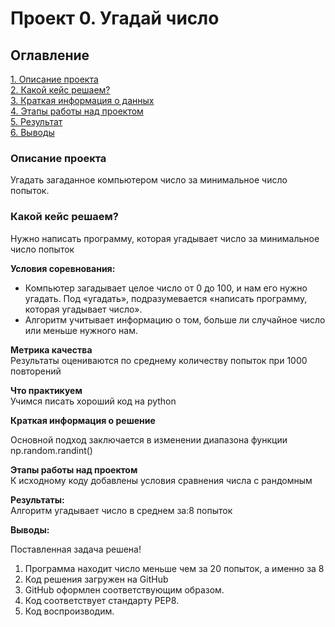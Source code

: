 # Проект 0. Угадай число

## Оглавление  
[1. Описание проекта](README.md#Описание-проекта)  
[2. Какой кейс решаем?](README.md#Какой-кейс-решаем)  
[3. Краткая информация о данных](README.md#Краткая-информация-о-решение)  
[4. Этапы работы над проектом](README.md#Этапы-работы-над-проектом)  
[5. Результат](README.md#Результат)    
[6. Выводы](README.md#Выводы) 

### Описание проекта    
Угадать загаданное компьютером число за минимальное число попыток.


### Какой кейс решаем?    
Нужно написать программу, которая угадывает число за минимальное число попыток

**Условия соревнования:**  
- Компьютер загадывает целое число от 0 до 100, и нам его нужно угадать. Под «угадать», подразумевается «написать программу, которая угадывает число».
- Алгоритм учитывает информацию о том, больше ли случайное число или меньше нужного нам.

**Метрика качества**     
Результаты оцениваются по среднему количеству попыток при 1000 повторений

**Что практикуем**     
Учимся писать хороший код на python


**Краткая информация о решение**

Основной подход заключается в изменении диапазона функции np.random.randint()

**Этапы работы над проектом**  
К исходному коду добавлены условия сравнения числа с рандомным

**Результаты:**  
Алгоритм угадывает число в среднем за:8 попыток


**Выводы:**  

Поставленная задача решена!
1. Программа находит число меньше чем за 20 попыток, а именно за 8
2. Код решения загружен на GitHub
3. GitHub оформлен соответствующим образом.
4. Код соответствует стандарту PEP8.
5. Код воспроизводим.